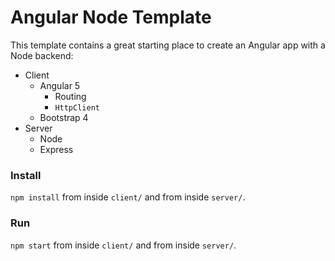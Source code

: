 # Angular  Node Template

This template contains a great starting place to create an Angular app with a Node backend:

- Client
	- Angular 5
		- Routing
		- `HttpClient`
	- Bootstrap 4
- Server
	- Node
	- Express


### Install

`npm install` from inside `client/` and from inside `server/`.

### Run

`npm start` from inside `client/` and from inside `server/`.
